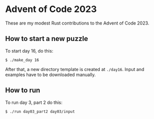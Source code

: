 # Advent of Code 2023

These are my modest Rust contributions to the Advent of Code 2023.

## How to start a new puzzle

To start day 16, do this:

```shell
$ ./make_day 16
```

After that, a new directory template is created at `./day16`. Input and examples have to be downloaded manually.

## How to run

To run day 3, part 2 do this:

```shell
$ ./run day03_part2 day03/input
```
